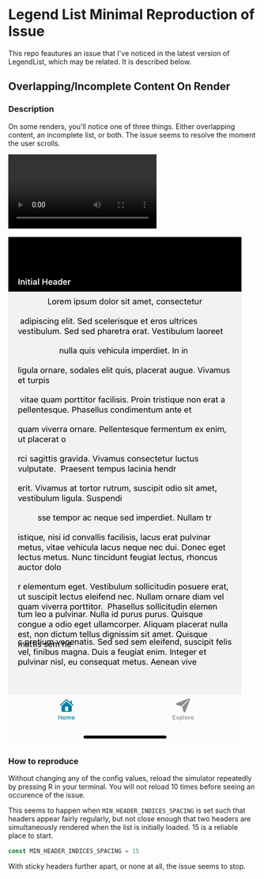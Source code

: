 # Legend List Minimal Reproduction of Issue

This repo feautures an issue that I've noticed in the latest version of LegendList, which may be related. It is described below.

## Overlapping/Incomplete Content On Render
### Description

On some renders, you'll notice one of three things. Either overlapping content, an incomplete list, or both. The issue seems to resolve the moment the user scrolls.

![An example of the intial load looking incomplete and featuring overlapping elements. It goes away when scrolling starts.](/assets/images/issues/ll_overlapping_and_incomplete.mp4)

![Screenshot of the same phenomenon](/assets/images/issues/ll_overlap_example_1.png)

### How to reproduce

Without changing any of the config values, reload the simulator repeatedly by pressing R in your terminal. You will not reload 10 times before seeing an occurence of the issue.

This seems to happen when `MIN_HEADER_INDICES_SPACING` is set such that headers appear fairly regularly, but not close enough that two headers are simultaneously rendered when the list is initially loaded. 15 is a reliable place to start.

```typescript
const MIN_HEADER_INDICES_SPACING = 15
```
With sticky headers further apart, or none at all, the issue seems to stop.

